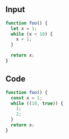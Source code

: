
## Input

```javascript
function foo() {
  let x = 1;
  while (x < 10) {
    x + 1;
  }

  return x;
}

```

## Code

```javascript
function foo() {
  const x = 1;
  while ((10, true)) {
    1;
    2;
  }
  return x;
}

```
      